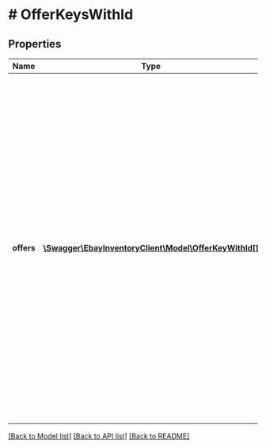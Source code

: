 # # OfferKeysWithId

## Properties

Name | Type | Description | Notes
------------ | ------------- | ------------- | -------------
**offers** | [**\Swagger\EbayInventoryClient\Model\OfferKeyWithId[]**](OfferKeyWithId.md) | This container is used to identify one or more (up to 250)unpublished offers for which expected listing fees will be retrieved. The user passes one or more offerId values (maximum of 250) in to this container to identify the unpublished offers in which to retrieve expected listing fees. This call is only applicable for offers in the unpublished state. The call response gives aggregate fee amounts per eBay marketplace, and does not give fee information at the individual offer level. | [optional]

[[Back to Model list]](../../README.md#models) [[Back to API list]](../../README.md#endpoints) [[Back to README]](../../README.md)
